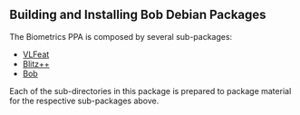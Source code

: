 Building and Installing Bob Debian Packages
-------------------------------------------

The Biometrics PPA is composed by several sub-packages:

* [VLFeat](https://launchpad.net/~biometrics/+archive/vlfeat)
* [Blitz++](https://launchpad.net/~biometrics/+archive/blitz)
* [Bob](https://launchpad.net/~biometrics/+archive/bob)

Each of the sub-directories in this package is prepared to package material for
the respective sub-packages above.

